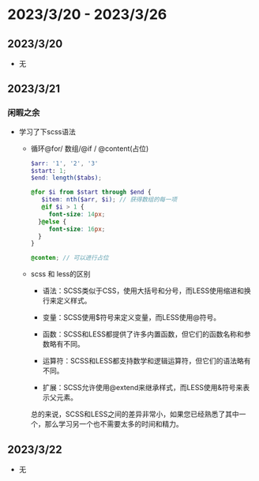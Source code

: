 # 2023/3/20 -  2023/3/26

## 2023/3/20
- 无

## 2023/3/21
### 闲暇之余
- 学习了下scss语法

  - 循环@for/ 数组/@if / @content(占位)

    ```scss
    $arr: '1', '2', '3'
    $start: 1;
    $end: length($tabs);
    
    @for $i from $start through $end {
       $item: nth($arr, $i); // 获得数组的每一项
       @if $i > 1 {
         font-size: 14px;
      }@else {
         font-size: 16px;
      }
    }
    
    @conten; // 可以进行占位
    ```

  - scss 和 less的区别

    - 语法：SCSS类似于CSS，使用大括号和分号，而LESS使用缩进和换行来定义样式。

    - 变量：SCSS使用$符号来定义变量，而LESS使用@符号。
    - 函数：SCSS和LESS都提供了许多内置函数，但它们的函数名称和参数略有不同。
    - 运算符：SCSS和LESS都支持数学和逻辑运算符，但它们的语法略有不同。
    - 扩展：SCSS允许使用@extend来继承样式，而LESS使用&符号来表示父元素。

    总的来说，SCSS和LESS之间的差异非常小，如果您已经熟悉了其中一个，那么学习另一个也不需要太多的时间和精力。

## 2023/3/22
- 无